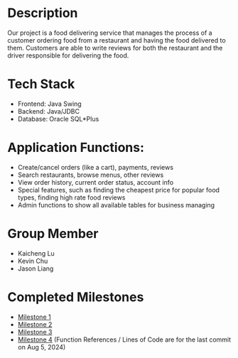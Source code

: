 # Description
Our project is a food delivering service that manages the process of a customer ordering food from a restaurant and having the food delivered to them. Customers are able to write reviews for both the restaurant and the driver responsible for delivering the food.

# Tech Stack
- Frontend: Java Swing
- Backend: Java/JDBC
- Database: Oracle SQL*Plus

# Application Functions:
- Create/cancel orders (like a cart), payments, reviews
- Search restaurants, browse menus, other reviews
- View order history, current order status, account info
- Special features, such as finding the cheapest price for popular food types, finding high rate food reviews
- Admin functions to show all available tables for business managing

# Group Member
- Kaicheng Lu
- Kevin Chu
- Jason Liang

# Completed Milestones
- [Milestone 1](https://github.students.cs.ubc.ca/CPSC304-2024S-T2/project_b0u5x_o1u1i_w3s8d/blob/main/docs/milestone1/project-milestone1-group33.pdf)
- [Milestone 2](https://github.students.cs.ubc.ca/CPSC304-2024S-T2/project_b0u5x_o1u1i_w3s8d/blob/main/docs/milestone2/project-milestone2-group33.pdf)
- [Milestone 3](https://github.students.cs.ubc.ca/CPSC304-2024S-T2/project_b0u5x_o1u1i_w3s8d/blob/main/docs/milestone3/project-milestone3-group33.pdf)
- [Milestone 4](https://github.students.cs.ubc.ca/CPSC304-2024S-T2/project_b0u5x_o1u1i_w3s8d/blob/main/docs/milestone4/project-milestone4-group33.pdf) (Function References / Lines of Code are for the last commit on Aug 5, 2024)